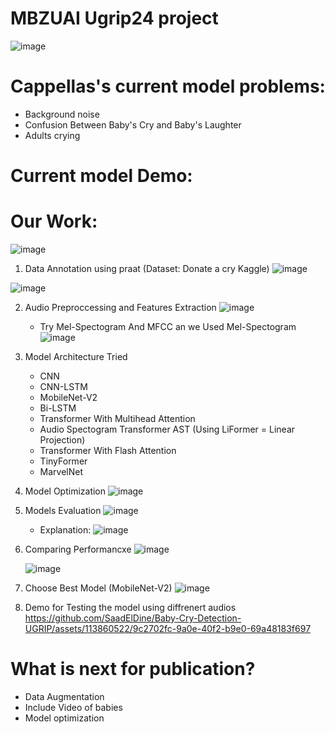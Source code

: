 # MBZUAI Ugrip24 project

![image](https://github.com/SaadElDine/Baby-Cry-Detection-UGRIP/assets/113860522/5c7a33fd-d180-4c8c-8572-2391cc9f6547)

# Cappellas's current model problems:
- Background noise
- Confusion Between Baby's Cry and Baby's Laughter
- Adults crying

# Current model Demo:
  

# Our Work:
  ![image](https://github.com/SaadElDine/Baby-Cry-Detection-UGRIP/assets/113860522/97949ffd-0e17-4707-b7c8-82c0a3215685)

1. Data Annotation using praat (Dataset: Donate a cry Kaggle)
  ![image](https://github.com/SaadElDine/Baby-Cry-Detection-UGRIP/assets/113860522/b3ab1f3e-fe5b-4902-9367-72652973bef4)

  ![image](https://github.com/SaadElDine/Baby-Cry-Detection-UGRIP/assets/113860522/fbd6a584-3a31-4e9f-bd99-4a24aec4c2f8)

2. Audio Preproccessing and Features Extraction
   ![image](https://github.com/SaadElDine/Baby-Cry-Detection-UGRIP/assets/113860522/56286be5-3465-4742-a470-85cd692de037)

   - Try Mel-Spectogram And MFCC an we Used Mel-Spectogram
  ![image](https://github.com/SaadElDine/Baby-Cry-Detection-UGRIP/assets/113860522/c148f64c-e727-4895-9da9-72ca53595daf)
     
 
3. Model Architecture Tried
   - CNN
   - CNN-LSTM
   - MobileNet-V2
   - Bi-LSTM
   - Transformer With Multihead Attention
   - Audio Spectogram Transformer AST (Using LiFormer = Linear Projection)
   - Transformer With Flash Attention
   - TinyFormer
   - MarvelNet

4. Model Optimization
     ![image](https://github.com/SaadElDine/Baby-Cry-Detection-UGRIP/assets/113860522/a471b480-5b76-4b3f-aef4-09104ef72ba9)

5. Models Evaluation
     ![image](https://github.com/SaadElDine/Baby-Cry-Detection-UGRIP/assets/113860522/ca34869f-30d3-4b9c-9630-f5452908d7ab)
   - Explanation:
     ![image](https://github.com/SaadElDine/Baby-Cry-Detection-UGRIP/assets/113860522/10df1d4e-63a3-44b2-a3ac-fb23729dcafb)
     
6. Comparing Performancxe
   ![image](https://github.com/SaadElDine/Baby-Cry-Detection-UGRIP/assets/113860522/11181d08-c842-489d-82a7-624fa766186e)
 
   ![image](https://github.com/SaadElDine/Baby-Cry-Detection-UGRIP/assets/113860522/9f34a031-5ab7-4271-9c4a-8caf181387c7)

7. Choose Best Model (MobileNet-V2)
   ![image](https://github.com/SaadElDine/Baby-Cry-Detection-UGRIP/assets/113860522/2aa4819a-f783-4f39-9e9d-3fe438de718b)

8. Demo for Testing the model using diffrenert audios
   https://github.com/SaadElDine/Baby-Cry-Detection-UGRIP/assets/113860522/9c2702fc-9a0e-40f2-b9e0-69a48183f697


# What is next for publication?
- Data Augmentation
- Include Video of babies
- Model optimization




